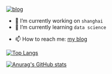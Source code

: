 <!-- ### Hi there 👋 -->


<!-- **C01day/C01day** is a ✨ _special_ ✨ repository because its `README.md` (this file) appears on your GitHub profile. -->

<!-- Here are some ideas to get you started: -->
[![blog](https://img.shields.io/badge/Blog-C01day-blue)](https://www.c01day.com)

- 🔭 I’m currently working on `shanghai`
- 🌱 I’m currently learning `data science`
<!-- - 👯 I’m looking to collaborate on ... -->
<!-- - 🤔 I’m looking for help with ... -->
<!-- - 💬 Ask me about ... -->
- 📫 How to reach me: [my blog](https://www.c01day.com)
<!-- - 😄 Pronouns: ... -->
<!-- - ⚡ Fun fact: ... -->

[![Top Langs](https://github-readme-stats.vercel.app/api/top-langs/?username=C01day&layout=compact)](https://github.com/anuraghazra/github-readme-stats)

[![Anurag's GitHub stats](https://github-readme-stats.vercel.app/api?username=C01day)](https://github.com/anuraghazra/github-readme-stats)

<!-- [![Readme Card](https://github-readme-stats.vercel.app/api/pin/?username=C01day&repo=blog)](https://github.com/anuraghazra/github-readme-stats) -->

<!-- [![Readme Card](https://github-readme-stats.vercel.app/api/pin/?username=C01day&repo=vuepress-teach)](https://github.com/anuraghazra/github-readme-stats) -->




